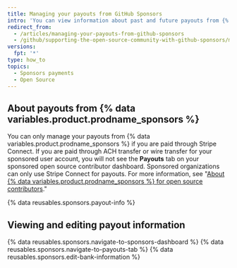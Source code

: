 ```yaml
---
title: Managing your payouts from GitHub Sponsors
intro: 'You can view information about past and future payouts from {% data variables.product.prodname_sponsors %} and edit your bank information.'
redirect_from:
  - /articles/managing-your-payouts-from-github-sponsors
  - /github/supporting-the-open-source-community-with-github-sponsors/managing-your-payouts-from-github-sponsors
versions:
  fpt: '*'
type: how_to
topics:
  - Sponsors payments
  - Open Source
---
```


## About payouts from {% data variables.product.prodname_sponsors %}

You can only manage your payouts from {% data variables.product.prodname_sponsors %} if you are paid through Stripe Connect. If you are paid through ACH transfer or wire transfer for your sponsored user account, you will not see the **Payouts** tab on your sponsored open source contributor dashboard. Sponsored organizations can only use Stripe Connect for payouts. For more information, see "[About {% data variables.product.prodname_sponsors %} for open source contributors](/sponsors/receiving-sponsorships-through-github-sponsors/about-github-sponsors-for-open-source-contributors#sponsorship-payouts)."

{% data reusables.sponsors.payout-info %}

## Viewing and editing payout information

{% data reusables.sponsors.navigate-to-sponsors-dashboard %}
{% data reusables.sponsors.navigate-to-payouts-tab %}
{% data reusables.sponsors.edit-bank-information %}
